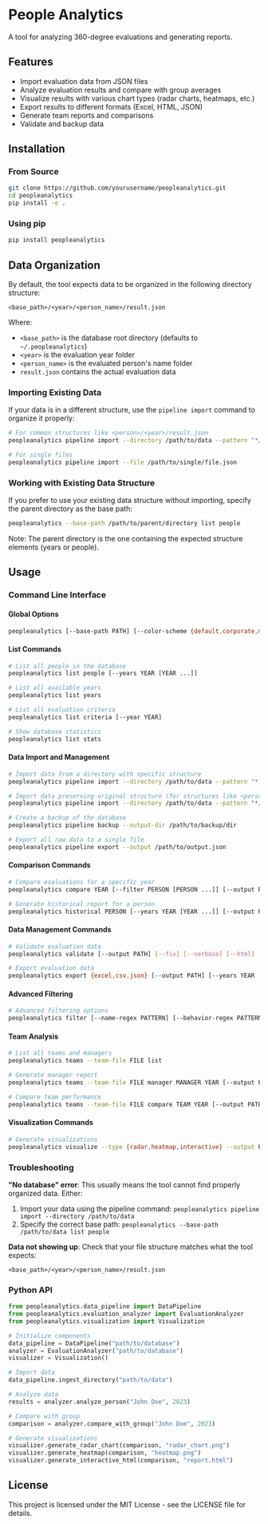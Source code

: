 # People Analytics

A tool for analyzing 360-degree evaluations and generating reports.

## Features

- Import evaluation data from JSON files
- Analyze evaluation results and compare with group averages
- Visualize results with various chart types (radar charts, heatmaps, etc.)
- Export results to different formats (Excel, HTML, JSON)
- Generate team reports and comparisons
- Validate and backup data

## Installation

### From Source

```bash
git clone https://github.com/yourusername/peopleanalytics.git
cd peopleanalytics
pip install -e .
```

### Using pip

```bash
pip install peopleanalytics
```

## Data Organization

By default, the tool expects data to be organized in the following directory structure:

```
<base_path>/<year>/<person_name>/result.json
```

Where:
- `<base_path>` is the database root directory (defaults to `~/.peopleanalytics`)
- `<year>` is the evaluation year folder
- `<person_name>` is the evaluated person's name folder
- `result.json` contains the actual evaluation data

### Importing Existing Data

If your data is in a different structure, use the `pipeline import` command to organize it properly:

```bash
# For common structures like <person>/<year>/result.json
peopleanalytics pipeline import --directory /path/to/data --pattern "*/*/result.json" --overwrite

# For single files
peopleanalytics pipeline import --file /path/to/single/file.json
```

### Working with Existing Data Structure

If you prefer to use your existing data structure without importing, specify the parent directory as the base path:

```bash
peopleanalytics --base-path /path/to/parent/directory list people
```

Note: The parent directory is the one containing the expected structure elements (years or people).

## Usage

### Command Line Interface

#### Global Options

```bash
peopleanalytics [--base-path PATH] [--color-scheme {default,corporate,monochrome}] [--no-cache] [--parallel] [--workers N] COMMAND
```

#### List Commands

```bash
# List all people in the database
peopleanalytics list people [--years YEAR [YEAR ...]]

# List all available years
peopleanalytics list years

# List all evaluation criteria
peopleanalytics list criteria [--year YEAR]

# Show database statistics
peopleanalytics list stats
```

#### Data Import and Management

```bash
# Import data from a directory with specific structure
peopleanalytics pipeline import --directory /path/to/data --pattern "*.json" --overwrite

# Import data preserving original structure (for structures like <person>/<year>/result.json)
peopleanalytics pipeline import --directory /path/to/data --pattern "*/*/result.json" --overwrite

# Create a backup of the database
peopleanalytics pipeline backup --output-dir /path/to/backup/dir

# Export all raw data to a single file
peopleanalytics pipeline export --output /path/to/output.json
```

#### Comparison Commands

```bash
# Compare evaluations for a specific year
peopleanalytics compare YEAR [--filter PERSON [PERSON ...]] [--output PATH] [--format {csv,png,all}]

# Generate historical report for a person
peopleanalytics historical PERSON [--years YEAR [YEAR ...]] [--output PATH] [--format {csv,png,all}]
```

#### Data Management Commands

```bash
# Validate evaluation data
peopleanalytics validate [--output PATH] [--fix] [--verbose] [--html]

# Export evaluation data
peopleanalytics export {excel,csv,json} [--output PATH] [--years YEAR [YEAR ...]] [--people PERSON [PERSON ...]]
```

#### Advanced Filtering

```bash
# Advanced filtering options
peopleanalytics filter [--name-regex PATTERN] [--behavior-regex PATTERN] [--min-score SCORE] [--max-score SCORE] [--concepts CONCEPT [CONCEPT ...]] [--years YEAR [YEAR ...]] [--output PATH] [--format {csv,excel,json,html}]
```

#### Team Analysis

```bash
# List all teams and managers
peopleanalytics teams --team-file FILE list

# Generate manager report
peopleanalytics teams --team-file FILE manager MANAGER YEAR [--output PATH]

# Compare team performance
peopleanalytics teams --team-file FILE compare TEAM YEAR [--output PATH]
```

#### Visualization Commands

```bash
# Generate visualizations
peopleanalytics visualize --type {radar,heatmap,interactive} --output PATH [--data-file FILE] [--title TITLE] [--person PERSON] [--year YEAR] [--people PERSON [PERSON ...]]
```

### Troubleshooting

**"No database" error**: This usually means the tool cannot find properly organized data. Either:
1. Import your data using the pipeline command: `peopleanalytics pipeline import --directory /path/to/data`
2. Specify the correct base path: `peopleanalytics --base-path /path/to/data list people`

**Data not showing up**: Check that your file structure matches what the tool expects:
```
<base_path>/<year>/<person_name>/result.json
```

### Python API

```python
from peopleanalytics.data_pipeline import DataPipeline
from peopleanalytics.evaluation_analyzer import EvaluationAnalyzer
from peopleanalytics.visualization import Visualization

# Initialize components
data_pipeline = DataPipeline("path/to/database")
analyzer = EvaluationAnalyzer("path/to/database")
visualizer = Visualization()

# Import data
data_pipeline.ingest_directory("path/to/data")

# Analyze data
results = analyzer.analyze_person("John Doe", 2023)

# Compare with group
comparison = analyzer.compare_with_group("John Doe", 2023)

# Generate visualizations
visualizer.generate_radar_chart(comparison, "radar_chart.png")
visualizer.generate_heatmap(comparison, "heatmap.png")
visualizer.generate_interactive_html(comparison, "report.html")
```

## License

This project is licensed under the MIT License - see the LICENSE file for details. 